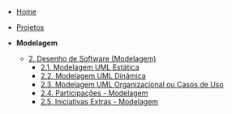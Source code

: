 <!-- docs/_sidebar.md -->

 - [Home](README.md)
 - [Projetos](Projeto/Projeto.md)

 - **Modelagem**
   - [2. Desenho de Software (Modelagem)](Modelagem/2.Modelagem.md)
     - [2.1. Modelagem UML Estática](Modelagem/2.1.ModelagemEstatica.md)
     - [2.2. Modelagem UML Dinâmica](Modelagem/2.2.ModelagemDinamica.md)
     - [2.3. Modelagem UML Organizacional ou Casos de Uso](Modelagem/2.3.ModelagemOrganizacionalCasosDeUso.md)
     - [2.4. Participações - Modelagem](Modelagem/2.4.ParticipacoesModelagem.md)
     - [2.5. Iniciativas Extras - Modelagem](Modelagem/2.5.IniciativasExtras.md)
